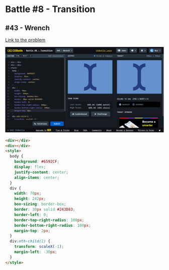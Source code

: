 # Battle #8 - Transition

## #43 - Wrench

[Link to the problem](https://cssbattle.dev/play/43)

![result](./images/43-wrench.png)

```html
<div></div>
<div></div>
<style>
  body {
    background: #6592CF;
    display: flex;
    justify-content: center;
    align-items: center;
  }
  div {
    width: 70px;
    height: 242px;
    box-sizing: border-box;
    border: 30px solid #243D83;
    border-left: 0;
    border-top-right-radius: 100px;
    border-bottom-right-radius: 100px;
    margin-top: 2px;
  }
  div:nth-child(2) {
    transform: scaleX(-1);
    margin-left: -30px;
  }
</style>
```